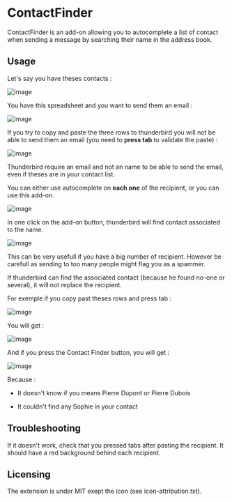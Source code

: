 # ContactFinder
 
ContactFinder is an add-on allowing you to autocomplete a list of contact when sending a message by searching their name in the address book.

## Usage

Let's say you have theses contacts :

![image](https://user-images.githubusercontent.com/53106394/167496568-12ae4fd2-b0b5-43bd-8f79-e90bd777d43f.png)

You have this spreadsheet and you want to send them an email :

![image](https://user-images.githubusercontent.com/53106394/167496786-1c5125ef-555b-4c0c-9959-6dfd0a837da3.png)

If you try to copy and paste the three rows to thunderbird you will not be able to send them an email (you need to **press tab** to validate the paste) :

![image](https://user-images.githubusercontent.com/53106394/167497089-96c15bec-206c-4eb3-a0e6-dbee27eb6891.png)

Thunderbird require an email and not an name to be able to send the email, even if theses are in your contact list.

You can either use autocomplete on **each one** of the recipient, or you can use this add-on.

![image](https://user-images.githubusercontent.com/53106394/167497566-5d6162fc-13f1-4a7e-87f1-d68093c02348.png)

In one click on the add-on button, thunderbird will find contact associated to the name.

![image](https://user-images.githubusercontent.com/53106394/167497726-e452b40c-f0b7-42cd-8814-ad0381b1f42d.png)

This can be very usefull if you have a big number of recipient. However be carefull as sending to too many people might flag you as a spammer.

If thunderbird can find the associated contact (because he found no-one or several), it will not replace the recipient.

For exemple if you copy past theses rows and press tab :

![image](https://user-images.githubusercontent.com/53106394/167498031-1d1d66d1-27cd-4c2d-9268-7d1a87e41d38.png)

You will get :

![image](https://user-images.githubusercontent.com/53106394/167498147-bb3cbad5-a066-44b5-aa7d-aa9a947081e5.png)

And if you press the Contact Finder button, you will get :

![image](https://user-images.githubusercontent.com/53106394/167498212-fa4eb8cc-f926-460d-bf3b-243790c22344.png)

Because :

- It doesn't know if you means Pierre Dupont or Pierre Dubois

- It couldn't find any Sophie in your contact

## Troubleshooting

If it doesn't work, check that you pressed tabs after pasting the recipient. It should have a red background behind each recipient.

## Licensing

The extension is under MIT exept the icon (see icon-attribution.txt).

